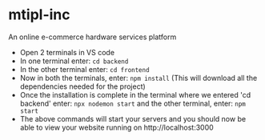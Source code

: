 # mtipl-inc
 An online e-commerce hardware services platform


* Open 2 terminals in VS code
* In one terminal enter: ```cd backend```
* In the other terminal enter: ```cd frontend```
* Now in both the terminals, enter: ```npm install``` (This will download all the dependencies needed for the project)
* Once the installation is complete in the terminal where we entered 'cd backend' enter: ```npx nodemon start``` and the other terminal, enter: ```npm start```
* The above commands will start your servers and you should now be able to view your website running on http://localhost:3000
